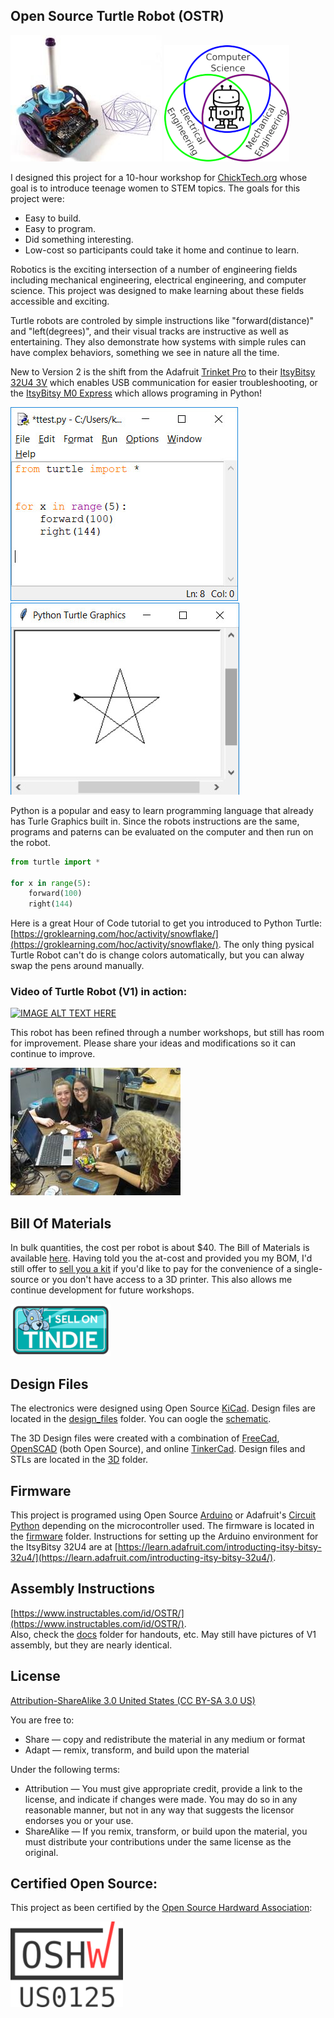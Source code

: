 Open Source Turtle Robot (OSTR)
-------------------------------

![ChickTech Robot](V2/images/TurtleRobot.jpg) 
![Robotics Engineering Fields](V2/images/robotics.png) 

I designed this project for a 10-hour workshop for [ChickTech.org](http://www.chicktech.org) whose goal is to introduce teenage women to STEM topics. The goals for this project were:

- Easy to build.
- Easy to program.
- Did something interesting.
- Low-cost so participants could take it home and continue to learn.

Robotics is the exciting intersection of a number of engineering fields including mechanical engineering, electrical engineering, and computer science. This project was designed to make learning about these fields accessible and exciting.

Turtle robots are controled by simple instructions like "forward(distance)" and "left(degrees)", and their visual tracks are instructive as well as entertaining. They also demonstrate how systems with simple rules can have complex behaviors, something we see in nature all the time.

New to Version 2 is the shift from the Adafruit [Trinket Pro](https://www.adafruit.com/product/2010) to their [ItsyBitsy 32U4 3V](https://www.adafruit.com/product/3675) which enables USB communication for easier troubleshooting, or the [ItsyBitsy M0 Express](https://www.adafruit.com/product/3727) which allows programing in Python!

![Turtle Python commands in Idle](V2/images/python_idle.jpg) 
![Turtle Graphics](V2/images/python_turtle.jpg) 

Python is a popular and easy to learn programming language that already has Turle Graphics built in.  Since the robots instructions are the same, programs and paterns can be evaluated on the computer and then run on the robot. 
```python
from turtle import *

for x in range(5):
    forward(100)
    right(144)
```

Here is a great Hour of Code tutorial to get you introduced to Python Turtle: [https://groklearning.com/hoc/activity/snowflake/](https://groklearning.com/hoc/activity/snowflake/).  The only thing pysical Turtle Robot can't do is change colors automatically, but you can alway swap the pens around manually.


### Video of Turtle Robot (V1) in action:

[![IMAGE ALT TEXT HERE](https://img.youtube.com/vi/j0FpB0iv0v0/0.jpg)](https://www.youtube.com/watch?v=j0FpB0iv0v0)


This robot has been refined through a number workshops, but still has room for improvement.  Please share your ideas and modifications so it can continue to improve.

![ChickTech Workshop](V2/images/ChickTech.jpg) 


Bill Of Materials
-----------------
In bulk quantities, the cost per robot is about $40.  The Bill of Materials is available [here](/V2/BOM.md).
Having told you the at-cost and provided you my BOM, I'd still offer to [sell you a kit](https://www.tindie.com/products/MakersBox/open-source-turtle-robot-ostr/) if you'd like to pay for the convenience of a single-source or you don't have access to a 3D printer.  This also allows me continue development for future workshops.

![Tindie](V2/images/tindie.png)


Design Files
------------
The electronics were designed using Open Source [KiCad](http://kicad-pcb.org/). Design files are located in the [design_files](V2/design_files/) folder.  You can oogle the [schematic](V2/docs/Schematic.pdf).

The 3D Design files were created with a combination of [FreeCad](https://www.freecadweb.org/), [OpenSCAD](https://www.openscad.org/) (both Open Source), and online [TinkerCad](https://www.tinkercad.com/).  Design files and STLs are located in the [3D](V2/3D/) folder.

Firmware
--------
This project is programed using Open Source [Arduino](https://www.arduino.cc/) or Adafruit's [Circuit Python](https://learn.adafruit.com/welcome-to-circuitpython/what-is-circuitpython) depending on the microcontroller used. The firmware is located in the [firmware](V2/firmware/) folder.  Instructions for setting up the Arduino environment for the ItsyBitsy 32U4 are at [https://learn.adafruit.com/introducting-itsy-bitsy-32u4/](https://learn.adafruit.com/introducting-itsy-bitsy-32u4/).

Assembly Instructions
---------------------
[https://www.instructables.com/id/OSTR/](https://www.instructables.com/id/OSTR/).  
Also, check the [docs](V2/docs/) folder for handouts, etc.  May still have pictures of V1 assembly, but they are nearly identical.

License
-------
[Attribution-ShareAlike 3.0 United States (CC BY-SA 3.0 US)](https://creativecommons.org/licenses/by-sa/3.0/us/)

You are free to:

- Share — copy and redistribute the material in any medium or format
- Adapt — remix, transform, and build upon the material

Under the following terms:

- Attribution — You must give appropriate credit, provide a link to the license, and indicate if changes were made. You may do so in any reasonable manner, but not in any way that suggests the licensor endorses you or your use.
- ShareAlike — If you remix, transform, or build upon the material, you must distribute your contributions under the same license as the original.

Certified Open Source:
----------------------
This project as been certified by the [Open Source Hardward Association](https://certification.oshwa.org/):

![OSHWA](V2/images/OSHWA.png)